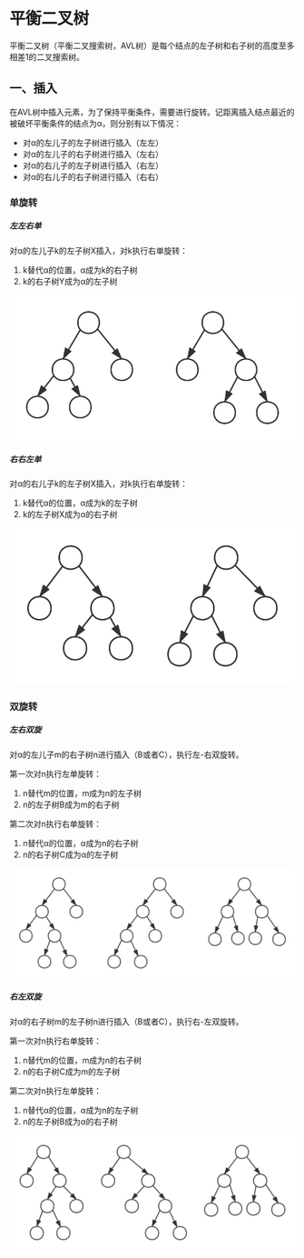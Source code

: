# 平衡二叉树

平衡二叉树（平衡二叉搜索树，AVL树）是每个结点的左子树和右子树的高度至多相差1的二叉搜索树。

## 一、插入

在AVL树中插入元素，为了保持平衡条件，需要进行旋转。记距离插入结点最近的被破坏平衡条件的结点为α，则分别有以下情况：
- 对α的左儿子的左子树进行插入（左左）
- 对α的左儿子的右子树进行插入（左右）
- 对α的右儿子的左子树进行插入（右左）
- 对α的右儿子的右子树进行插入（右右）

### 单旋转

##### 左左右单

对α的左儿子k的左子树X插入，对k执行右单旋转：
1. k替代α的位置，α成为k的右子树
2. k的右子树Y成为α的左子树

![](1.svg)

##### 右右左单

对α的右儿子k的左子树X插入，对k执行右单旋转：
1. k替代α的位置，α成为k的左子树
2. k的左子树X成为α的右子树

![](2.svg)

### 双旋转

##### 左右双旋

对α的左儿子m的右子树n进行插入（B或者C），执行左-右双旋转。

第一次对n执行左单旋转：
1. n替代m的位置，m成为n的左子树
2. n的左子树B成为m的右子树

第二次对n执行右单旋转：
1. n替代α的位置，α成为n的右子树
2. n的右子树C成为α的左子树

![](3.svg)


##### 右左双旋

对α的右子树m的左子树n进行插入（B或者C），执行右-左双旋转。

第一次对n执行右单旋转：
1. n替代m的位置，m成为n的右子树
2. n的右子树C成为m的左子树

第二次对n执行左单旋转：
1. n替代α的位置，α成为n的左子树
2. n的左子树B成为α的右子树

![](4.svg)